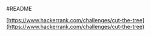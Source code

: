 #README

[https://www.hackerrank.com/challenges/cut-the-tree](https://www.hackerrank.com/challenges/cut-the-tree)
